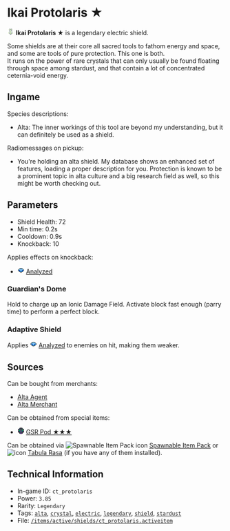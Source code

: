 # Ikai Protolaris ★

<img src="https://raw.githubusercontent.com/Ceterai/Enternia/main/items/active/shields/ct_protolaris.png" alt="Ikai Protolaris ★ icon" loading="lazy" width="auto" height="16px"/> **Ikai Protolaris ★** is a legendary electric shield.

Some shields are at their core all sacred tools to fathom energy and space, and some are tools of pure protection. This one is both.  
It runs on the power of rare crystals that can only usually be found floating through space among stardust, and that contain a lot of concentrated ceternia-void energy.

## Ingame

Species descriptions:

- Alta: The inner workings of this tool are beyond my understanding, but it can definitely be used as a shield.

Radiomessages on pickup:

- You're holding an alta shield. My database shows an enhanced set of features, loading a proper description for you. Protection is known to be a prominent topic in alta culture and a big research field as well, so this might be worth checking out.

## Parameters

- Shield Health: 72
- Min time: 0.2s
- Cooldown: 0.9s
- Knockback: 10

Applies effects on knockback:

- <img src="https://raw.githubusercontent.com/Ceterai/Enternia/main/stats/effects/ct_analyzed.png" alt="Analyzed icon" loading="lazy" width="auto" height="16px"/> [Analyzed](https://ceterai.github.io/MyEnternia/Wiki/Analyzed)

### Guardian's Dome

Hold to charge up an Ionic Damage Field.
Activate block fast enough (parry time) to perform a perfect block.

### Adaptive Shield

Applies <img src="https://raw.githubusercontent.com/Ceterai/Enternia/main/stats/effects/ct_analyzed.png" alt="Analyzed icon" loading="lazy" width="auto" height="16px"/> [Analyzed](https://ceterai.github.io/MyEnternia/Wiki/Analyzed) to enemies on hit, making them weaker.

## Sources

Can be bought from merchants:

- [Alta Agent](https://ceterai.github.io/MyEnternia/Wiki/AltaAgent)
- [Alta Merchant](https://ceterai.github.io/MyEnternia/Wiki/AltaMerchant)

Can be obtained from special items:

- <img src="https://raw.githubusercontent.com/Ceterai/Enternia/main/items/active/alta/loot/other/gsr.png" alt="GSR Pod ★★★ icon" loading="lazy" width="auto" height="16px"/> [GSR Pod ★★★](https://ceterai.github.io/MyEnternia/Wiki/GSRPod)

Can be obtained via <img src="https://raw.githubusercontent.com/Silverfeelin/Starbound-SpawnableItemPack/master/interface/sip/iconSmall.png" alt="Spawnable Item Pack icon" width="18" height="14"/> [Spawnable Item Pack](https://steamcommunity.com/sharedfiles/filedetails/?id=733665104) or <img src="https://steamuserimages-a.akamaihd.net/ugc/263843960696222713/3EC9A7C005541F7D577EBCB8C5736B4EFC9973D6/" alt="icon" width="8" height="12"/> [Tabula Rasa](https://community.playstarbound.com/resources/the-tabula-rasa.3222/) (if you have any of them installed).

## Technical Information

- In-game ID: `ct_protolaris`
- Power: `3.85`
- Rarity: `Legendary`
- Tags: [`alta`](https://ceterai.github.io/MyEnternia/Wiki/Tags/Alta), [`crystal`](https://ceterai.github.io/MyEnternia/Wiki/Tags/Crystal), [`electric`](https://ceterai.github.io/MyEnternia/Wiki/Tags/Electric), [`legendary`](https://ceterai.github.io/MyEnternia/Wiki/Tags/Legendary), [`shield`](https://ceterai.github.io/MyEnternia/Wiki/Tags/Shield), [`stardust`](https://ceterai.github.io/MyEnternia/Wiki/Tags/Stardust)
- File: [`/items/active/shields/ct_protolaris.activeitem`](https://github.com/Ceterai/Enternia/blob/main/items/active/shields/ct_protolaris.activeitem)
